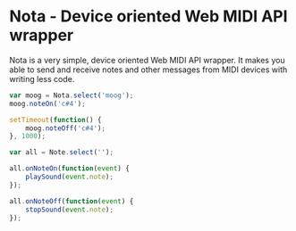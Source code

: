 # Nota - Device oriented Web MIDI API wrapper
Nota is a very simple, device oriented Web MIDI API wrapper. It makes you able to send and receive notes and other messages from MIDI devices with writing less code.

```javascript
var moog = Nota.select('moog');
moog.noteOn('c#4');

setTimeout(function() {
    moog.noteOff('c#4');
}, 1000);
```

```javascript
var all = Note.select('');

all.onNoteOn(function(event) {
	playSound(event.note);
});

all.onNoteOff(function(event) {
	stopSound(event.note);
});
```
